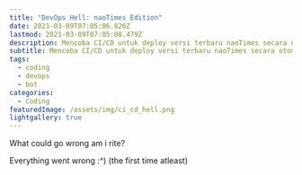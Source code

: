 ```yaml
---
title: "DevOps Hell: naoTimes Edition"
date: 2021-03-09T07:05:06.826Z
lastmod: 2021-03-09T07:05:08.479Z
description: Mencoba CI/CD untuk deploy versi terbaru naoTimes secara otomatis
subtitle: Mencoba CI/CD untuk deploy versi terbaru naoTimes secara otomatis
tags:
  - coding
  - devops
  - bot
categories:
  - Coding
featuredImage: /assets/img/ci_cd_hell.png
lightgallery: true
---
```

What could go wrong am i rite?

<!--more-->

Everything went wrong :^) (the first time atleast)